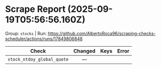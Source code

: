 # Scrape Report (2025-09-19T05:56:56.160Z)

Group: `stocks`  |  Run: https://github.com/AlbertoRoca96/scraping-checks-scheduler/actions/runs/17849806848

| Check | Changed | Keys | Error |
|---|:---:|:--|:--|
| `stock_ntdoy_global_quote` | — |  |  |
